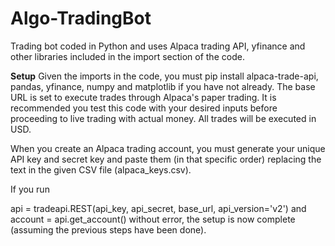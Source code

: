 # Algo-TradingBot
Trading bot coded in Python and uses Alpaca trading API, yfinance and other libraries included in the import section of the code. 

**Setup**
Given the imports in the code, you must pip install alpaca-trade-api, pandas, yfinance, numpy and matplotlib if you have not already. The base URL is set to execute trades through Alpaca's paper trading. It is recommended you test this code with your desired inputs before proceeding to live trading with actual money. All trades will be executed in USD. 

When you create an Alpaca trading account, you must generate your unique API key and secret key and paste them (in that specific order) replacing the text in the given CSV file (alpaca_keys.csv). 

If you run 

api = tradeapi.REST(api_key, api_secret, base_url, api_version='v2')
and account = api.get_account()  without error, the setup is now complete (assuming the previous steps have been done). 
